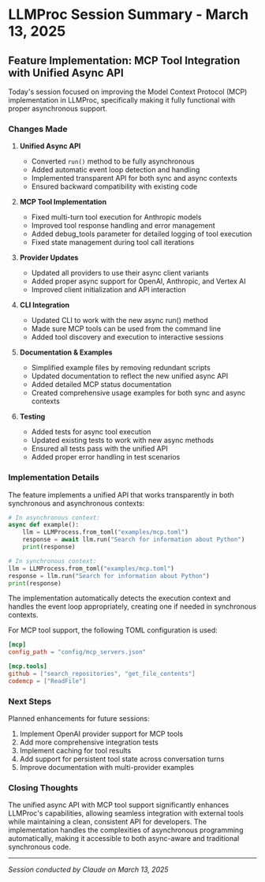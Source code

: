 # LLMProc Session Summary - March 13, 2025

## Feature Implementation: MCP Tool Integration with Unified Async API

Today's session focused on improving the Model Context Protocol (MCP) implementation in LLMProc, specifically making it fully functional with proper asynchronous support.

### Changes Made

1. **Unified Async API**
   - Converted `run()` method to be fully asynchronous
   - Added automatic event loop detection and handling
   - Implemented transparent API for both sync and async contexts
   - Ensured backward compatibility with existing code

2. **MCP Tool Implementation**
   - Fixed multi-turn tool execution for Anthropic models
   - Improved tool response handling and error management
   - Added debug_tools parameter for detailed logging of tool execution
   - Fixed state management during tool call iterations

3. **Provider Updates**
   - Updated all providers to use their async client variants
   - Added proper async support for OpenAI, Anthropic, and Vertex AI
   - Improved client initialization and API interaction

4. **CLI Integration**
   - Updated CLI to work with the new async run() method
   - Made sure MCP tools can be used from the command line
   - Added tool discovery and execution to interactive sessions

5. **Documentation & Examples**
   - Simplified example files by removing redundant scripts
   - Updated documentation to reflect the new unified async API
   - Added detailed MCP status documentation
   - Created comprehensive usage examples for both sync and async contexts

6. **Testing**
   - Added tests for async tool execution
   - Updated existing tests to work with new async methods
   - Ensured all tests pass with the unified API
   - Added proper error handling in test scenarios

### Implementation Details

The feature implements a unified API that works transparently in both synchronous and asynchronous contexts:

```python
# In asynchronous context:
async def example():
    llm = LLMProcess.from_toml("examples/mcp.toml")
    response = await llm.run("Search for information about Python")
    print(response)

# In synchronous context:
llm = LLMProcess.from_toml("examples/mcp.toml")
response = llm.run("Search for information about Python")
print(response)
```

The implementation automatically detects the execution context and handles the event loop appropriately, creating one if needed in synchronous contexts.

For MCP tool support, the following TOML configuration is used:

```toml
[mcp]
config_path = "config/mcp_servers.json"

[mcp.tools]
github = ["search_repositories", "get_file_contents"]
codemcp = ["ReadFile"]
```

### Next Steps

Planned enhancements for future sessions:

1. Implement OpenAI provider support for MCP tools
2. Add more comprehensive integration tests
3. Implement caching for tool results
4. Add support for persistent tool state across conversation turns
5. Improve documentation with multi-provider examples

### Closing Thoughts

The unified async API with MCP tool support significantly enhances LLMProc's capabilities, allowing seamless integration with external tools while maintaining a clean, consistent API for developers. The implementation handles the complexities of asynchronous programming automatically, making it accessible to both async-aware and traditional synchronous code.

---

*Session conducted by Claude on March 13, 2025*